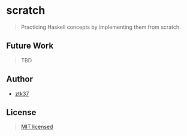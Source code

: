 # scratch

> Practicing Haskell concepts by implementing them from scratch.

## Future Work

> TBD

## Author

- [ztk37](https://github.com/ztk37)

## License

> [MIT licensed](./LICENSE)
